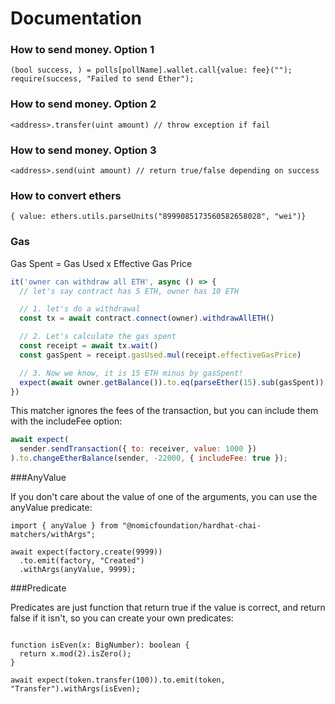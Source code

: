 # Documentation


### How to send money. Option 1
```solidity
(bool success, ) = polls[pollName].wallet.call{value: fee}("");
require(success, "Failed to send Ether");
```

### How to send money. Option 2
```solidity
<address>.transfer(uint amount) // throw exception if fail
```

### How to send money. Option 3
```solidity
<address>.send(uint amount) // return true/false depending on success
```


### How to convert ethers
```solidity
{ value: ethers.utils.parseUnits("8999085173560582658028", "wei")}
```

### Gas
Gas Spent = Gas Used x Effective Gas Price
```javascript
it('owner can withdraw all ETH', async () => {
  // let's say contract has 5 ETH, owner has 10 ETH

  // 1. let's do a withdrawal
  const tx = await contract.connect(owner).withdrawAllETH()

  // 2. Let's calculate the gas spent
  const receipt = await tx.wait()
  const gasSpent = receipt.gasUsed.mul(receipt.effectiveGasPrice)

  // 3. Now we know, it is 15 ETH minus by gasSpent! 
  expect(await owner.getBalance()).to.eq(parseEther(15).sub(gasSpent))
})
```


This matcher ignores the fees of the transaction, but you can include them with the includeFee option:

```javascript
await expect(
  sender.sendTransaction({ to: receiver, value: 1000 })
).to.changeEtherBalance(sender, -22000, { includeFee: true });
```

###AnyValue

If you don't care about the value of one of the arguments, you can use the anyValue predicate:

```solidity
import { anyValue } from "@nomicfoundation/hardhat-chai-matchers/withArgs";

await expect(factory.create(9999))
  .to.emit(factory, "Created")
  .withArgs(anyValue, 9999);
```

###Predicate

Predicates are just function that return true if the value is correct, and return false if it isn't, so you can create your own predicates:

```solidity

function isEven(x: BigNumber): boolean {
  return x.mod(2).isZero();
}

await expect(token.transfer(100)).to.emit(token, "Transfer").withArgs(isEven);

```

